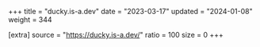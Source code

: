 +++
title = "ducky.is-a.dev"
date = "2023-03-17"
updated = "2024-01-08"
weight = 344

[extra]
source = "https://ducky.is-a.dev/"
ratio = 100
size = 0
+++
